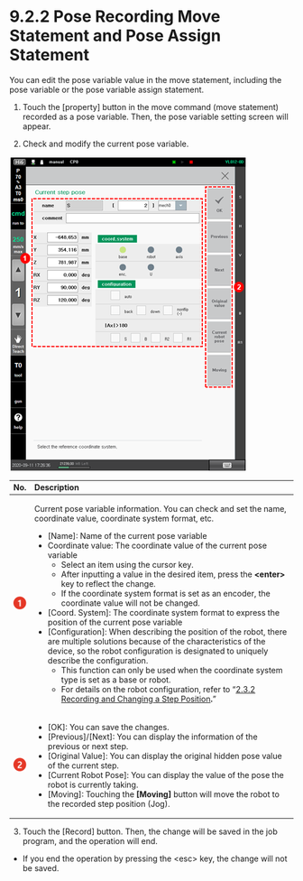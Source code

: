# 9.2.2 Pose Recording Move Statement and Pose Assign Statement

You can edit the pose variable value in the move statement, including the pose variable or the pose variable assign statement.

1.	Touch the \[property\] button in the move command \(move statement\) recorded as a pose variable. Then, the pose variable setting screen will appear.

2.	Check and modify the current pose variable.

![](../../.gitbook/assets/image%20%28547%29.png)





<table>
  <thead>
    <tr>
      <th style="text-align:left">No.</th>
      <th style="text-align:left">Description</th>
    </tr>
  </thead>
  <tbody>
    <tr>
      <td style="text-align:left">
        <img src="../../.gitbook/assets/c1.png" alt/>
      </td>
      <td style="text-align:left">
        <p>Current pose variable information. You can check and set the name, coordinate
          value, coordinate system format, etc.</p>
        <ul>
          <li>[Name]: Name of the current pose variable</li>
          <li>Coordinate value: The coordinate value of the current pose variable
            <ul>
              <li>Select an item using the cursor key.</li>
              <li>After inputting a value in the desired item, press the <b>&lt;enter&gt;</b> key
                to reflect the change.</li>
              <li>If the coordinate system format is set as an encoder, the coordinate value
                will not be changed.</li>
            </ul>
          </li>
          <li>[Coord. System]: The coordinate system format to express the position
            of the current pose variable</li>
          <li>[Configuration]: When describing the position of the robot, there are
            multiple solutions because of the characteristics of the device, so the
            robot configuration is designated to uniquely describe the configuration.
            <ul>
              <li>This function can only be used when the coordinate system type is set
                as a base or robot.</li>
              <li>For details on the robot configuration, refer to &#x201C;<a href="../../2-operation/2-3-step/step-pose-modify/">2.3.2 Recording and Changing a Step Position</a><b>.</b>&#x201D;</li>
            </ul>
          </li>
        </ul>
      </td>
    </tr>
    <tr>
      <td style="text-align:left">
        <img src="../../.gitbook/assets/c2.png" alt/>
      </td>
      <td style="text-align:left">
        <ul>
          <li>[OK]: You can save the changes.</li>
          <li>[Previous]/[Next]: You can display the information of the previous or
            next step.</li>
          <li>[Original Value]: You can display the original hidden pose value of the
            current step.</li>
          <li>[Current Robot Pose]: You can display the value of the pose the robot
            is currently taking.</li>
          <li>[Moving]: Touching the <b>[Moving]</b> button will move the robot to the
            recorded step position (Jog).</li>
        </ul>
      </td>
    </tr>
  </tbody>
</table>

3.	Touch the \[Record\] button. Then, the change will be saved in the job program, and the operation will end.

* If you end the operation by pressing the &lt;esc&gt; key, the change will not be saved. 





